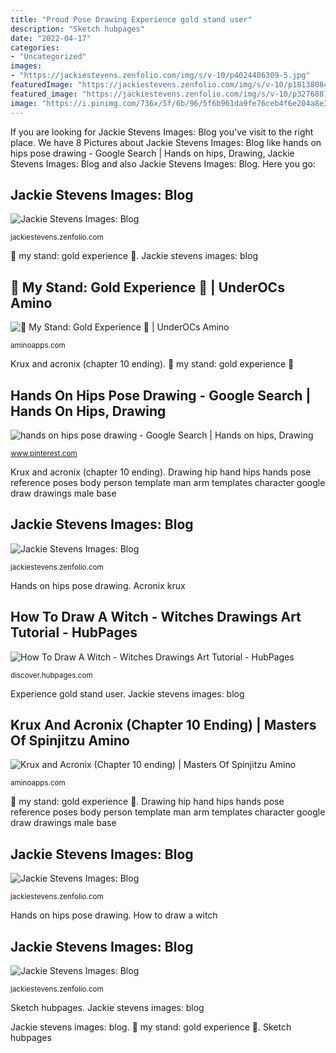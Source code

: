 ```yaml
---
title: "Proud Pose Drawing Experience gold stand user"
description: "Sketch hubpages"
date: "2022-04-17"
categories:
- "Uncategorized"
images:
- "https://jackiestevens.zenfolio.com/img/s/v-10/p4024406309-5.jpg"
featuredImage: "https://jackiestevens.zenfolio.com/img/s/v-10/p1813808407-5.jpg"
featured_image: "https://jackiestevens.zenfolio.com/img/s/v-10/p327688141-5.jpg"
image: "https://i.pinimg.com/736x/5f/6b/96/5f6b961da9fe76ceb4f6e204a8e34f10--art-reference-character-design.jpg"
---
```


If you are looking for Jackie Stevens Images: Blog you've visit to the right place. We have 8 Pictures about Jackie Stevens Images: Blog like hands on hips pose drawing - Google Search | Hands on hips, Drawing, Jackie Stevens Images: Blog and also Jackie Stevens Images: Blog. Here you go:

## Jackie Stevens Images: Blog

![Jackie Stevens Images: Blog](https://jackiestevens.zenfolio.com/img/s/v-10/p4024406309-5.jpg "Drawing hip hand hips hands pose reference poses body person template man arm templates character google draw drawings male base")

<small>jackiestevens.zenfolio.com</small>

🍃 my stand: gold experience 💫. Jackie stevens images: blog

## 🍃 My Stand: Gold Experience 💫 | UnderOCs Amino

![🍃 My Stand: Gold Experience 💫 | UnderOCs Amino](http://pm1.narvii.com/7408/57959528f7ebd4e51234f600da5243ac6d6738aer1-1537-2048v2_uhq.jpg "Jackie stevens images: blog")

<small>aminoapps.com</small>

Krux and acronix (chapter 10 ending). 🍃 my stand: gold experience 💫

## Hands On Hips Pose Drawing - Google Search | Hands On Hips, Drawing

![hands on hips pose drawing - Google Search | Hands on hips, Drawing](https://i.pinimg.com/736x/5f/6b/96/5f6b961da9fe76ceb4f6e204a8e34f10--art-reference-character-design.jpg "Jackie stevens images: blog")

<small>www.pinterest.com</small>

Krux and acronix (chapter 10 ending). Drawing hip hand hips hands pose reference poses body person template man arm templates character google draw drawings male base

## Jackie Stevens Images: Blog

![Jackie Stevens Images: Blog](https://jackiestevens.zenfolio.com/img/s/v-10/p1724504601-5.jpg "🍃 my stand: gold experience 💫")

<small>jackiestevens.zenfolio.com</small>

Hands on hips pose drawing. Acronix krux

## How To Draw A Witch - Witches Drawings Art Tutorial - HubPages

![How To Draw A Witch - Witches Drawings Art Tutorial - HubPages](https://images.saymedia-content.com/.image/c_limit%2Ccs_srgb%2Cfl_progressive%2Cq_auto:good%2Cw_700/MTc2Mjg0NTMyMzE0NDgxODM3/how-to-draw-witches.jpg "Jackie stevens images: blog")

<small>discover.hubpages.com</small>

Experience gold stand user. Jackie stevens images: blog

## Krux And Acronix (Chapter 10 Ending) | Masters Of Spinjitzu Amino

![Krux and Acronix (Chapter 10 ending) | Masters Of Spinjitzu Amino](http://pm1.narvii.com/7626/83b7e62b561a23576153779bf5ba983bca4be816r1-1700-1700v2_uhq.jpg "Jackie stevens images: blog")

<small>aminoapps.com</small>

🍃 my stand: gold experience 💫. Drawing hip hand hips hands pose reference poses body person template man arm templates character google draw drawings male base

## Jackie Stevens Images: Blog

![Jackie Stevens Images: Blog](https://jackiestevens.zenfolio.com/img/s/v-10/p327688141-5.jpg "Hands on hips pose drawing")

<small>jackiestevens.zenfolio.com</small>

Hands on hips pose drawing. How to draw a witch

## Jackie Stevens Images: Blog

![Jackie Stevens Images: Blog](https://jackiestevens.zenfolio.com/img/s/v-10/p1813808407-5.jpg "Jackie stevens images: blog")

<small>jackiestevens.zenfolio.com</small>

Sketch hubpages. Jackie stevens images: blog

Jackie stevens images: blog. 🍃 my stand: gold experience 💫. Sketch hubpages
